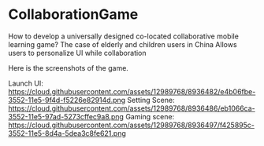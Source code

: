 # CollaborationGame
How to develop a universally designed co-located collaborative mobile learning game? The case of elderly and children users in China
Allows users to personalize UI while collaboration 

Here is the screenshots of the game. 

Launch UI:  https://cloud.githubusercontent.com/assets/12989768/8936482/e4b06fbe-3552-11e5-9f4d-f5226e82914d.png
Setting Scene: https://cloud.githubusercontent.com/assets/12989768/8936486/eb1066ca-3552-11e5-97ad-5273cffec9a8.png
Gaming scene:  https://cloud.githubusercontent.com/assets/12989768/8936497/f425895c-3552-11e5-8d4a-5dea3c8fe621.png
